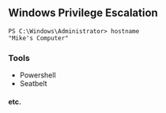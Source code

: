 ## Windows Privilege Escalation ##
```
PS C:\Windows\Administrator> hostname
"Mike's Computer"
```

### Tools ###

- Powershell
- Seatbelt
#### etc. ####
